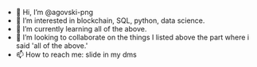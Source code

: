 - 👋 Hi, I’m @agovski-png
- 👀 I’m interested in blockchain, SQL, python, data science.
- 🌱 I’m currently learning all of the above.
- 💞️ I’m looking to collaborate on the things I listed above the part where i said 'all of the above.'
- 📫 How to reach me: slide in my dms

<!---
agovski-png/agovski-png is a ✨ special ✨ repository because its `README.md` (this file) appears on your GitHub profile.
You can click the Preview link to take a look at your changes.
--->
